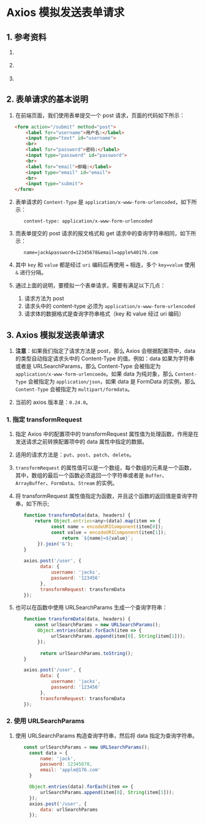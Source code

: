 # Axios 模拟发送表单请求

## 1. 参考资料

1. []()

2. []()

3. []()

## 2. 表单请求的基本说明

1. 在前端页面，我们使用表单提交一个 post 请求，页面的代码如下所示：
```html
   <form action="/submit" method="post">
       <label for="username">用户名:</label>
       <input type="text" id="username">
       <br>
       <label for="password">密码:</label>
       <input type="password" id="password">
       <br>
       <label for="email">邮箱:</label>
       <input type="email" id="email">
       <br>
       <input type="submit">
   </form>
```
2. 表单请求的 `Content-Type` 是 `application/x-www-form-urlencoded`，如下所示：
   ```
      content-type: application/x-www-form-urlencoded
   ```
3. 而表单提交的 post 请求的报文格式和 get 请求中的查询字符串相同，如下所示：
   ```
      name=jack&password=12345678&email=apple%40176.com
   ```
4. 其中 `key` 和 `value` 都是经过 `uri` 编码后再使用 `=` 相连，多个 `key=value` 使用 `&` 进行分隔。

5. 通过上面的说明，要模拟一个表单请求，需要有满足以下几点：
   1. 请求方法为 post
   2. 请求头中的 content-type 必须为 `application/x-www-form-urlencoded`
   3. 请求体的数据格式是查询字符串格式（key 和 value 经过 uri 编码）

## 3. Axios 模拟发送表单请求

1. **注意**：如果我们指定了请求方法是 post，那么 Axios 会根据配置项中，data 的类型自动指定请求头中的 Content-Type 的值。例如：data 如果为字符串或者是 URLSearchParams，那么 Content-Type 会被指定为 `application/x-www-form-urlencoede`。如果 data 为纯对象，那么 `Content-Type` 会被指定为 `application/json`，如果 data 是 FormData 的实例，那么 `Content-Type` 会被指定为 `multipart/formdata`。

2. 当前的 axios 版本是：`0.24.0`。
### 1. 指定 transformRequest
 
1. 指定 Axios 中的配置项中的 transformRequest 属性值为处理函数，作用是在发送请求之前转换配置项中的 data 属性中指定的数据。

2. 适用的请求方法是：`put`、`post`、`patch`、`delete`。

3. `transformRequest` 的属性值可以是一个数组，每个数组的元素是一个函数，其中，数组的最后一个函数必须返回一个字符串或者是 `Buffer`、`ArrayBuffer`、`FormData`、`Stream` 的实例。

4. 将 transformRequest 属性值指定为函数，并且这个函数的返回值是查询字符串，如下所示;
   ```js
      function transformData(data, headers) {
          return Object.entries<any>(data).map(item => {
                const name = encodeURIComponent(item[0]);
                const value = encodeURIComponent(item[1]);
                    return `${name}=${value}`;
           }).join('&');
      }
      
      axios.post('/user', {
            data: {
                username: 'jacks',
                password: '123456'
            },
            transformRequest: transformData
      });
   ```
5. 也可以在函数中使用 URLSearchParams 生成一个查询字符串：
   ```js
      function transformData(data, headers) {
          const urlSearchParams = new URLSearchParams();
           Object.entries(data).forEach(item => {
                urlSearchParams.append(item[0], String(item[1]));
           });
           
            return urlSearchParams.toString();
      }
   
      axios.post('/user', {
            data: {
                username: 'jacks',
                password: '123456'
            },
            transformRequest: transformData
      });
   ```
### 2. 使用 URLSearchParams

1. 使用 URLSearchParams 构造查询字符串，然后将 data 指定为查询字符串。
   ```js
      const urlSearchParams = new URLSearchParams();
        const data = {
            name: 'jack',
            password: 12345678,
            email: 'apple@176.com'
        }

        Object.entries(data).forEach(item => {
            urlSearchParams.append(item[0], String(item[1]));
        });
        axios.post('/user', {
            data: urlSearchParams
        });
   ```
        


